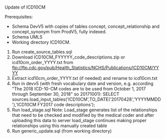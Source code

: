 Update of ICD10CM

Prerequisites:
- Schema DevV5 with copies of tables concept, concept_relationship and concept_synonym from ProdV5, fully indexed. 
- Schema UMLS
- Working directory ICD10CM.

1. Run create_source_tables.sql
2. Download ICD10CM_FYYYYY_code_descriptions.zip or icd10cm_order_YYYY.txt from ftp://ftp.cdc.gov/pub/Health_Statistics/NCHS/Publications/ICD10CM/YYYY
3. Extract icd10cm_order_YYYY.txt (if needed) and rename to icd10cm.txt
4. Run in devv5 (with fresh vocabulary date and version, e.g. according "The 2018 ICD-10-CM codes are to be used from October 1, 2017 through September 30, 2018" so 20171001): 
SELECT sources.load_input_tables('ICD10CM',TO_DATE('20170428','YYYYMMDD'),'ICD10CM FY2017 code descriptions');
5. Run load_stage.sql
Note: Load_stage generates list of the relationships that need to be checked and modified by the medical coder and after uploading this data to server load_stage continues making proper relationships using this manually created table
6. Run generic_update.sql (from working directory)